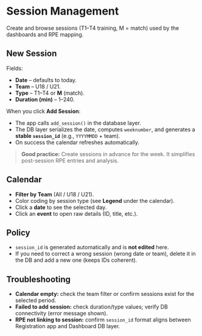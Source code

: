 # Session Management

Create and browse sessions (T1–T4 training, M = match) used by the dashboards and RPE mapping.

## New Session
Fields:
- **Date** – defaults to today.
- **Team** – U18 / U21.
- **Type** – T1–T4 or **M** (match).
- **Duration (min)** – 1–240.

When you click **Add Session**:
- The app calls `add_session()` in the database layer.
- The DB layer serializes the date, computes `weeknumber`, and generates a **stable `session_id`** (e.g., `YYYYMMDD` + team).
- On success the calendar refreshes automatically.

> **Good practice:** Create sessions in advance for the week. It simplifies post-session RPE entries and analysis.

## Calendar
- **Filter by Team** (All / U18 / U21).
- Color coding by session type (see **Legend** under the calendar).
- Click a **date** to see the selected day.
- Click an **event** to open raw details (ID, title, etc.).

## Policy
- `session_id` is generated automatically and is **not edited** here.
- If you need to correct a wrong session (wrong date or team), delete it in the DB and add a new one (keeps IDs coherent).

## Troubleshooting
- **Calendar empty:** check the team filter or confirm sessions exist for the selected period.
- **Failed to add session:** check duration/type values; verify DB connectivity (error message shown).
- **RPE not linking to session:** confirm `session_id` format aligns between Registration app and Dashboard DB layer.